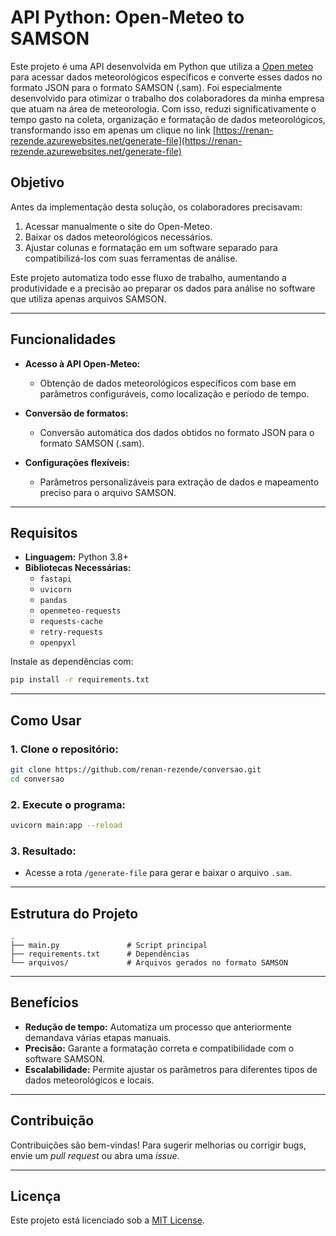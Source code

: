 # API Python: Open-Meteo to SAMSON

Este projeto é uma API desenvolvida em Python que utiliza a [Open meteo](https://open-meteo.com/) para acessar dados meteorológicos específicos e converte esses dados no formato JSON para o formato SAMSON (.sam). Foi especialmente desenvolvido para otimizar o trabalho dos colaboradores da minha empresa que atuam na área de meteorologia. Com isso, reduzi significativamente o tempo gasto na coleta, organização e formatação de dados meteorológicos, transformando isso em apenas um clique no link [https://renan-rezende.azurewebsites.net/generate-file](https://renan-rezende.azurewebsites.net/generate-file)

## Objetivo

Antes da implementação desta solução, os colaboradores precisavam:

1. Acessar manualmente o site do Open-Meteo.
2. Baixar os dados meteorológicos necessários.
3. Ajustar colunas e formatação em um software separado para compatibilizá-los com suas ferramentas de análise.

Este projeto automatiza todo esse fluxo de trabalho, aumentando a produtividade e a precisão ao preparar os dados para análise no software que utiliza apenas arquivos SAMSON.

---

## Funcionalidades

- **Acesso à API Open-Meteo:**

  - Obtenção de dados meteorológicos específicos com base em parâmetros configuráveis, como localização e período de tempo.

- **Conversão de formatos:**

  - Conversão automática dos dados obtidos no formato JSON para o formato SAMSON (.sam).

- **Configurações flexíveis:**

  - Parâmetros personalizáveis para extração de dados e mapeamento preciso para o arquivo SAMSON.

---

## Requisitos

- **Linguagem:** Python 3.8+
- **Bibliotecas Necessárias:**
  - `fastapi`
  - `uvicorn`
  - `pandas`
  - `openmeteo-requests`
  - `requests-cache`
  - `retry-requests`
  - `openpyxl`

Instale as dependências com:

```bash
pip install -r requirements.txt
```

---

## Como Usar

### 1. Clone o repositório:

```bash
git clone https://github.com/renan-rezende/conversao.git
cd conversao
```

### 2. Execute o programa:

```bash
uvicorn main:app --reload
```

### 3. Resultado:

- Acesse a rota `/generate-file` para gerar e baixar o arquivo `.sam`.

---

## Estrutura do Projeto

```
.
├── main.py               # Script principal
├── requirements.txt      # Dependências
└── arquivos/             # Arquivos gerados no formato SAMSON
```

---

## Benefícios

- **Redução de tempo:** Automatiza um processo que anteriormente demandava várias etapas manuais.
- **Precisão:** Garante a formatação correta e compatibilidade com o software SAMSON.
- **Escalabilidade:** Permite ajustar os parâmetros para diferentes tipos de dados meteorológicos e locais.

---

## Contribuição

Contribuições são bem-vindas! Para sugerir melhorias ou corrigir bugs, envie um *pull request* ou abra uma *issue*.

---

## Licença

Este projeto está licenciado sob a [MIT License](LICENSE).

